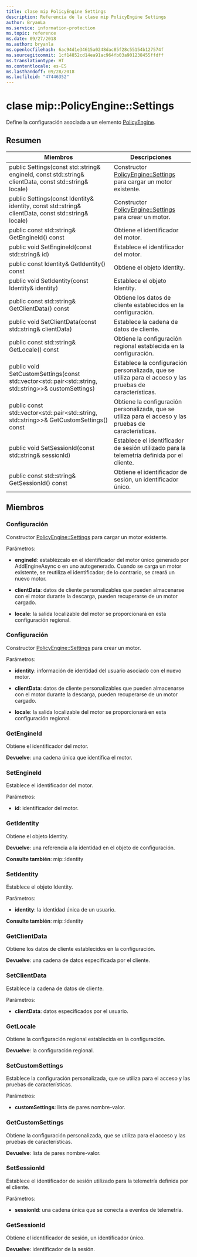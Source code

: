 ```yaml
---
title: clase mip PolicyEngine Settings
description: Referencia de la clase mip PolicyEngine Settings
author: BryanLa
ms.service: information-protection
ms.topic: reference
ms.date: 09/27/2018
ms.author: bryanla
ms.openlocfilehash: 6ac94d1e34615a0248dac85f28c55154b127574f
ms.sourcegitcommit: 1cf14852cd14ea91ac964fb03a901238455ffdff
ms.translationtype: HT
ms.contentlocale: es-ES
ms.lasthandoff: 09/28/2018
ms.locfileid: "47446352"
---
```

# <a name="class-mippolicyenginesettings"></a>clase mip::PolicyEngine::Settings 
Define la configuración asociada a un elemento [PolicyEngine](class_mip_policyengine.md).
  
## <a name="summary"></a>Resumen
 Miembros                        | Descripciones                                
--------------------------------|---------------------------------------------
 public Settings(const std::string& engineId, const std::string& clientData, const std::string& locale)  |  Constructor [PolicyEngine::Settings](class_mip_policyengine_settings.md) para cargar un motor existente.
 public Settings(const Identity& identity, const std::string& clientData, const std::string& locale)  |  Constructor [PolicyEngine::Settings](class_mip_policyengine_settings.md) para crear un motor.
 public const std::string& GetEngineId() const  |  Obtiene el identificador del motor.
 public void SetEngineId(const std::string& id)  |  Establece el identificador del motor.
 public const Identity& GetIdentity() const  |  Obtiene el objeto Identity.
 public void SetIdentity(const Identity& identity)  |  Establece el objeto Identity.
 public const std::string& GetClientData() const  |  Obtiene los datos de cliente establecidos en la configuración.
 public void SetClientData(const std::string& clientData)  |  Establece la cadena de datos de cliente.
 public const std::string& GetLocale() const  |  Obtiene la configuración regional establecida en la configuración.
public void SetCustomSettings(const std::vector<std::pair<std::string, std::string>>& customSettings)  |  Establece la configuración personalizada, que se utiliza para el acceso y las pruebas de características.
public const std::vector<std::pair<std::string, std::string>>& GetCustomSettings() const  |  Obtiene la configuración personalizada, que se utiliza para el acceso y las pruebas de características.
 public void SetSessionId(const std::string& sessionId)  |  Establece el identificador de sesión utilizado para la telemetría definida por el cliente.
 public const std::string& GetSessionId() const  |  Obtiene el identificador de sesión, un identificador único.
  
## <a name="members"></a>Miembros
  
### <a name="settings"></a>Configuración
Constructor [PolicyEngine::Settings](class_mip_policyengine_settings.md) para cargar un motor existente.

Parámetros:  
* **engineId**: establézcalo en el identificador del motor único generado por AddEngineAsync o en uno autogenerado. Cuando se carga un motor existente, se reutiliza el identificador; de lo contrario, se creará un nuevo motor. 


* **clientData**: datos de cliente personalizables que pueden almacenarse con el motor durante la descarga, pueden recuperarse de un motor cargado. 


* **locale**: la salida localizable del motor se proporcionará en esta configuración regional.


  
### <a name="settings"></a>Configuración
Constructor [PolicyEngine::Settings](class_mip_policyengine_settings.md) para crear un motor.

Parámetros:  
* **identity**: información de identidad del usuario asociado con el nuevo motor. 


* **clientData**: datos de cliente personalizables que pueden almacenarse con el motor durante la descarga, pueden recuperarse de un motor cargado. 


* **locale**: la salida localizable del motor se proporcionará en esta configuración regional.


  
### <a name="getengineid"></a>GetEngineId
Obtiene el identificador del motor.

  
**Devuelve**: una cadena única que identifica el motor.
  
### <a name="setengineid"></a>SetEngineId
Establece el identificador del motor.

Parámetros:  
* **id**: identificador del motor.


  
### <a name="getidentity"></a>GetIdentity
Obtiene el objeto Identity.

  
**Devuelve**: una referencia a la identidad en el objeto de configuración. 
  
**Consulte también**: mip::Identity
  
### <a name="setidentity"></a>SetIdentity
Establece el objeto Identity.

Parámetros:  
* **identity**: la identidad única de un usuario. 


  
**Consulte también**: mip::Identity
  
### <a name="getclientdata"></a>GetClientData
Obtiene los datos de cliente establecidos en la configuración.

  
**Devuelve**: una cadena de datos especificada por el cliente.
  
### <a name="setclientdata"></a>SetClientData
Establece la cadena de datos de cliente.

Parámetros:  
* **clientData**: datos especificados por el usuario.


  
### <a name="getlocale"></a>GetLocale
Obtiene la configuración regional establecida en la configuración.

  
**Devuelve**: la configuración regional.
  
### <a name="setcustomsettings"></a>SetCustomSettings
Establece la configuración personalizada, que se utiliza para el acceso y las pruebas de características.

Parámetros:  
* **customSettings**: lista de pares nombre-valor.


  
### <a name="getcustomsettings"></a>GetCustomSettings
Obtiene la configuración personalizada, que se utiliza para el acceso y las pruebas de características.

  
**Devuelve**: lista de pares nombre-valor.
  
### <a name="setsessionid"></a>SetSessionId
Establece el identificador de sesión utilizado para la telemetría definida por el cliente.

Parámetros:  
* **sessionId**: una cadena única que se conecta a eventos de telemetría.


  
### <a name="getsessionid"></a>GetSessionId
Obtiene el identificador de sesión, un identificador único.

  
**Devuelve**: identificador de la sesión.